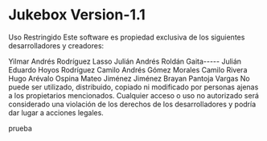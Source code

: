 # Jukebox Version-1.1
Uso Restringido
Este software es propiedad exclusiva de los siguientes desarrolladores y creadores:

Yilmar Andrés Rodríguez Lasso
Julián Andrés Roldán Gaita-----
Julián Eduardo Hoyos Rodríguez
Camilo Andrés Gómez Morales
Camilo Rivera
Hugo Arévalo Ospina
Mateo Jiménez Jiménez
Brayan Pantoja Vargas
No puede ser utilizado, distribuido, copiado ni modificado por personas ajenas a los propietarios mencionados. Cualquier acceso o uso no autorizado será considerado una violación de los derechos de los desarrolladores y podría dar lugar a acciones legales.

prueba

